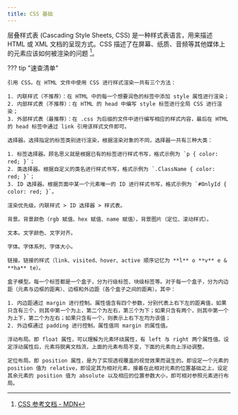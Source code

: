 ```yaml
---
title: CSS 基础
---
```


层叠样式表 (Cascading Style Sheets, CSS) 是一种样式表语言，用来描述 HTML 或 XML 文档的呈现方式。CSS 描述了在屏幕、纸质、音频等其他媒体上的元素应该如何被渲染的问题 [^1]。

[^1]: [CSS 参考文档 - MDN](https://developer.mozilla.org/zh-CN/docs/Web/CSS)

??? tip "速查清单"

    引用 CSS。在 HTML 文件中使用 CSS 进行样式渲染一共有三个方法：
    
    1. 内联样式（不推荐）：在 HTML 中的每一个想要润色的标签中添加 style 属性进行渲染；
    2. 内部样式表（不推荐）：在 HTML 的 head 中编写 style 标签进行全局 CSS 进行渲染；
    3. 外部样式表（最推荐）：在 .css 为后缀的文件中进行编写相应的样式内容，最后在 HTML 的 head 标签中通过 link 引用该样式文件即可。
    
    选择器。选择指定的标签类别进行渲染，根据渲染对象的不同，选择器一共有三种大类：
    
    1. 标签选择器。顾名思义就是根据已有的标签进行样式书写，格式示例为 `p { color: red; }`；
    2. 类选择器。根据自定义的类名进行样式书写，格式示例为 `.ClassName { color: red; }`；
    3. ID 选择器。根据页面中某一个元素唯一的 ID 进行样式书写，格式示例为 `#OnlyId { color: red; }`。
    
    渲染优先级。内联样式 > ID 选择器 > 样式表。
    
    背景。背景颜色（rgb 赋值、hex 赋值、name 赋值），背景图片（定位、滚动样式）。
    
    文本。文字颜色、文字对齐。
    
    字体。字体系列、字体大小。
    
    链接。链接的样式（link、visited、hover、active 顺序记忆为 **l** o **v** e & **ha** te）。
    
    盒子模型。每一个标签都是一个盒子，分为行级标签、块级标签等。对于每一个盒子，分为内边距（元素与边框的距离）、边框和外边距（各个盒子之间的距离）。其中：
    
    1. 内边距通过 margin 进行控制。属性值含有四个参数，分别代表上右下左的距离值，如果只含有三个，则其中第一个为上，第二个为左右，第三个为下；如果只含有两个，则其中第一个为上下，第二个为左右；如果只含有一个，则表示上右下左均为该值；
    2. 外边框通过 padding 进行控制。属性值同 margin 的属性值。
    
    浮动布局。即 float 属性，可以理解为元素环绕属性，有 left 与 right 两个属性值。设定浮动属性后，元素将脱离文档流，上面的元素布局不变，下面的元素向上浮动调整。
    
    定位布局。即 position 属性，是为了实现透视覆盖的视觉效果而诞生的。即设定一个元素的 position 值为 relative，即设定其为相对元素，接着在此相对元素的位置基础之上，设定其余元素的 position 值为 absolute 以及相应的位置参数大小，即可相对参照元素进行布局。
